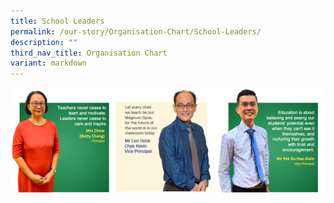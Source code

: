 ```yaml
---
title: School Leaders
permalink: /our-story/Organisation-Chart/School-Leaders/
description: ""
third_nav_title: Organisation Chart
variant: markdown
---
```

![Our School Leaders: Mrs Betty Chow, Mr Kevin Lim and Ms Sarah Abdullah](/images/Our%20Story/Organisation%20Chart/School%20Leaders/school_leaders.png)

<style>	
	img {
		font-style: italic;
		max-width: 100%;
		height: auto;
		vertical-align: middle;
		background-repeat: no- repeat;
		background-size: cover;
	}
	</style>